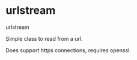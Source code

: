 # urlstream
urlstream

Simple class to read from a url.

Does support https connections, requires openssl.
